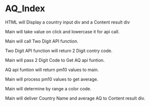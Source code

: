 # AQ_Index

HTML will Display a country input div and a Content result div

Main will take value on click and lowercase it for api call.

Main will call Two Digit API function.

Two Digit API function will return 2 Digit contry code.

Main will pass 2 Digit Code to Get AQ api funtion.

AQ api funtion will return pm10 values to main.

Main will process pm10 values to get average.

Main will determine by range a color code.

Main will deliver Country Name and average AQ to Content result div.
